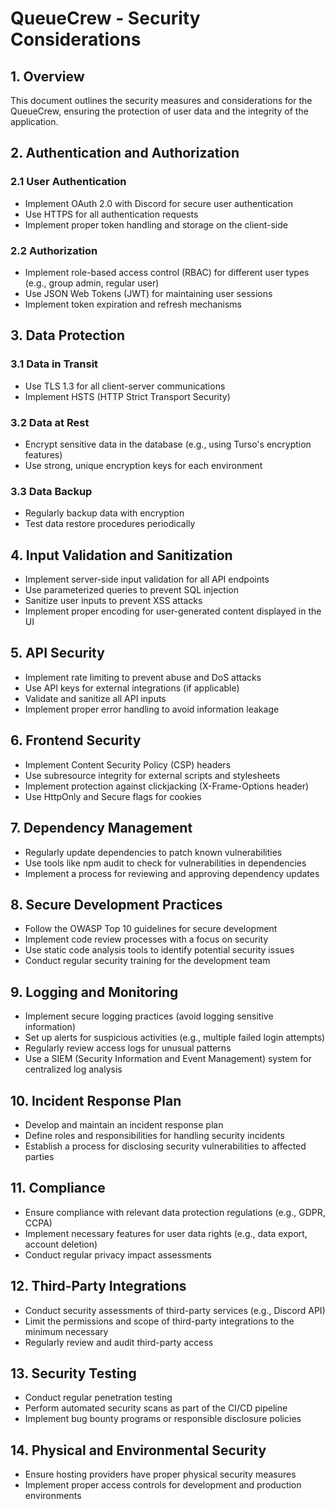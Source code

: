 # QueueCrew - Security Considerations

## 1. Overview

This document outlines the security measures and considerations for the QueueCrew, ensuring the protection of user data and the integrity of the application.

## 2. Authentication and Authorization

### 2.1 User Authentication
- Implement OAuth 2.0 with Discord for secure user authentication
- Use HTTPS for all authentication requests
- Implement proper token handling and storage on the client-side

### 2.2 Authorization
- Implement role-based access control (RBAC) for different user types (e.g., group admin, regular user)
- Use JSON Web Tokens (JWT) for maintaining user sessions
- Implement token expiration and refresh mechanisms

## 3. Data Protection

### 3.1 Data in Transit
- Use TLS 1.3 for all client-server communications
- Implement HSTS (HTTP Strict Transport Security)

### 3.2 Data at Rest
- Encrypt sensitive data in the database (e.g., using Turso's encryption features)
- Use strong, unique encryption keys for each environment

### 3.3 Data Backup
- Regularly backup data with encryption
- Test data restore procedures periodically

## 4. Input Validation and Sanitization

- Implement server-side input validation for all API endpoints
- Use parameterized queries to prevent SQL injection
- Sanitize user inputs to prevent XSS attacks
- Implement proper encoding for user-generated content displayed in the UI

## 5. API Security

- Implement rate limiting to prevent abuse and DoS attacks
- Use API keys for external integrations (if applicable)
- Validate and sanitize all API inputs
- Implement proper error handling to avoid information leakage

## 6. Frontend Security

- Implement Content Security Policy (CSP) headers
- Use subresource integrity for external scripts and stylesheets
- Implement protection against clickjacking (X-Frame-Options header)
- Use HttpOnly and Secure flags for cookies

## 7. Dependency Management

- Regularly update dependencies to patch known vulnerabilities
- Use tools like npm audit to check for vulnerabilities in dependencies
- Implement a process for reviewing and approving dependency updates

## 8. Secure Development Practices

- Follow the OWASP Top 10 guidelines for secure development
- Implement code review processes with a focus on security
- Use static code analysis tools to identify potential security issues
- Conduct regular security training for the development team

## 9. Logging and Monitoring

- Implement secure logging practices (avoid logging sensitive information)
- Set up alerts for suspicious activities (e.g., multiple failed login attempts)
- Regularly review access logs for unusual patterns
- Use a SIEM (Security Information and Event Management) system for centralized log analysis

## 10. Incident Response Plan

- Develop and maintain an incident response plan
- Define roles and responsibilities for handling security incidents
- Establish a process for disclosing security vulnerabilities to affected parties

## 11. Compliance

- Ensure compliance with relevant data protection regulations (e.g., GDPR, CCPA)
- Implement necessary features for user data rights (e.g., data export, account deletion)
- Conduct regular privacy impact assessments

## 12. Third-Party Integrations

- Conduct security assessments of third-party services (e.g., Discord API)
- Limit the permissions and scope of third-party integrations to the minimum necessary
- Regularly review and audit third-party access

## 13. Security Testing

- Conduct regular penetration testing
- Perform automated security scans as part of the CI/CD pipeline
- Implement bug bounty programs or responsible disclosure policies

## 14. Physical and Environmental Security

- Ensure hosting providers have proper physical security measures
- Implement proper access controls for development and production environments
